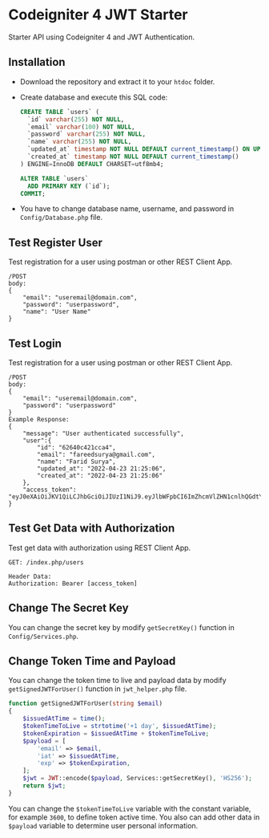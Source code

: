 # Codeigniter 4 JWT Starter

Starter API using Codeigniter 4 and JWT Authentication.

## Installation

- Download the repository and extract it to your `htdoc` folder.

- Create database and execute this SQL code:

  ```sql
  CREATE TABLE `users` (
    `id` varchar(255) NOT NULL,
    `email` varchar(100) NOT NULL,
    `password` varchar(255) NOT NULL,
    `name` varchar(255) NOT NULL,
    `updated_at` timestamp NOT NULL DEFAULT current_timestamp() ON UPDATE current_timestamp(),
    `created_at` timestamp NOT NULL DEFAULT current_timestamp()
  ) ENGINE=InnoDB DEFAULT CHARSET=utf8mb4;
  
  ALTER TABLE `users`
    ADD PRIMARY KEY (`id`);
  COMMIT;
  ```

  

- You have to change database name, username, and password in `Config/Database.php` file.

## Test Register User

Test registration for a user using postman or other REST Client App.

```
/POST
body:
{
	"email": "useremail@domain.com",
	"password": "userpassword",
	"name": "User Name"
}
```

## Test Login 

Test registration for a user using postman or other REST Client App.

```
/POST
body:
{
	"email": "useremail@domain.com",
	"password": "userpassword"
}
Example Response:
{
    "message": "User authenticated successfully",
    "user":{
        "id": "62640c421cca4",
        "email": "fareedsurya@gmail.com",
        "name": "Farid Surya",
        "updated_at": "2022-04-23 21:25:06",
        "created_at": "2022-04-23 21:25:06"
	},
	"access_token": "eyJ0eXAiOiJKV1QiLCJhbGciOiJIUzI1NiJ9.eyJlbWFpbCI6ImZhcmVlZHN1cnlhQGdtYWlsLmNvbSIsImlhdCI6MTY1MDc5NTIxNCwiZXhwIjozMzAxNjc2ODI4fQ.l0c9sgDWOFWxarFKN6vPUcuKHCOHBNfIFHAuVnaUZeo"
}
```

## Test Get Data with Authorization

Test get data with authorization using REST Client App.

```
GET: /index.php/users

Header Data:
Authorization: Bearer [access_token]
```

## Change The Secret Key

You can change the secret key by modify `getSecretKey()` function in `Config/Services.php`.

## Change Token Time and Payload

You can change the token time to live and payload data by modify `getSignedJWTForUser()` function in `jwt_helper.php` file.

```php
function getSignedJWTForUser(string $email)
{   
    $issuedAtTime = time();
    $tokenTimeToLive = strtotime('+1 day', $issuedAtTime);
    $tokenExpiration = $issuedAtTime + $tokenTimeToLive;
    $payload = [
        'email' => $email,
        'iat' => $issuedAtTime,
        'exp' => $tokenExpiration,
    ]; 
    $jwt = JWT::encode($payload, Services::getSecretKey(), 'HS256');
    return $jwt;
}
```

You can change the `$tokenTimeToLive` variable with the constant variable, for example `3600`, to define token active time. You also can add other data in `$payload` variable to determine user personal information.
